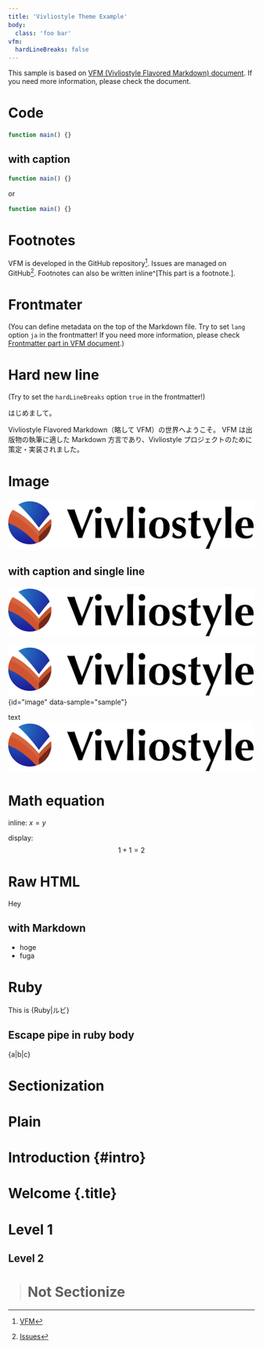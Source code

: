 ```yaml
---
title: 'Vivliostyle Theme Example'
body:
  class: 'foo bar'
vfm:
  hardLineBreaks: false
---
```


This sample is based on [VFM (Vivliostyle Flavored Markdown) document](https://vivliostyle.github.io/vfm/vfm). If you need more information, please check the document.

# Code

```javascript
function main() {}
```

## with caption

```javascript:app.js
function main() {}
```

or

```javascript title=app.js
function main() {}
```

# Footnotes

VFM is developed in the GitHub repository[^1].
Issues are managed on GitHub[^issues].
Footnotes can also be written inline^[This part is a footnote.].

[^1]: [VFM](https://github.com/vivliostyle/vfm)
[^issues]: [Issues](https://github.com/vivliostyle/vfm/issues)

# Frontmater

(You can define metadata on the top of the Markdown file. Try to set `lang` option `ja` in the frontmatter! If you need more information, please check [Frontmatter part in VFM document](https://vivliostyle.github.io/vfm/vfm#frontmatter).)

# Hard new line

(Try to set the `hardLineBreaks` option `true` in the frontmatter!)

はじめまして。

Vivliostyle Flavored Markdown（略して VFM）の世界へようこそ。
VFM は出版物の執筆に適した Markdown 方言であり、Vivliostyle プロジェクトのために策定・実装されました。

# Image

![](<./assets/Logo%20(Mark%20+%20Type).png>)

## with caption and single line

![Vivliostyle Logo](<./assets/Logo%20(Mark%20+%20Type).png>)

![Vivliostyle Logo](<./assets/Logo%20(Mark%20+%20Type).png> 'distributed on the official website'){id="image" data-sample="sample"}

text ![Vivliostyle Logo](<./assets/Logo%20(Mark%20+%20Type).png>)

# Math equation

inline: $x = y$

display: $$1 + 1 = 2$$

# Raw HTML

<div class="custom">
  <p>Hey</p>
</div>

## with Markdown

<div class="custom">

- hoge
- fuga

</div>

# Ruby

This is {Ruby|ルビ}

## Escape pipe in ruby body

{a\|b|c}

# Sectionization

# Plain

# Introduction {#intro}

# Welcome {.title}

# Level 1

## Level 2

> # Not Sectionize
